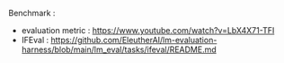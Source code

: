 Benchmark : 
- evaluation metric : https://www.youtube.com/watch?v=LbX4X71-TFI
- IFEval : https://github.com/EleutherAI/lm-evaluation-harness/blob/main/lm_eval/tasks/ifeval/README.md